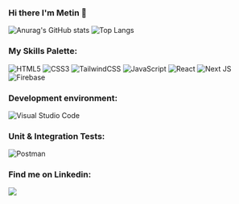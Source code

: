 ### Hi there I'm Metin 👋


![Anurag's GitHub stats](https://github-readme-stats.vercel.app/api?username=MetinVn&show_icons=true&theme=radical)
![Top Langs](https://github-readme-stats.vercel.app/api/top-langs/?username=MetinVn&layout=compact)

### My Skills Palette:
![HTML5](https://img.shields.io/badge/html5-%23E34F26.svg?style=for-the-badge&logo=html5&logoColor=white)
![CSS3](https://img.shields.io/badge/css3-%231572B6.svg?style=for-the-badge&logo=css3&logoColor=white)
![TailwindCSS](https://img.shields.io/badge/tailwindcss-%2338B2AC.svg?style=for-the-badge&logo=tailwind-css&logoColor=white)
![JavaScript](https://img.shields.io/badge/javascript-%23323330.svg?style=for-the-badge&logo=javascript&logoColor=%23F7DF1E)
![React](https://img.shields.io/badge/react-%2320232a.svg?style=for-the-badge&logo=react&logoColor=%2361DAFB)
![Next JS](https://img.shields.io/badge/Next-black?style=for-the-badge&logo=next.js&logoColor=white)
![Firebase](https://img.shields.io/badge/firebase-%23039BE5.svg?style=for-the-badge&logo=firebase)


### Development environment:
![Visual Studio Code](https://img.shields.io/badge/Visual%20Studio%20Code-0078d7.svg?style=for-the-badge&logo=visual-studio-code&logoColor=white)

### Unit & Integration Tests: 
![Postman](https://img.shields.io/badge/Postman-FF6C37?style=for-the-badge&logo=postman&logoColor=white)

### Find me on Linkedin:
<a href="https://www.linkedin.com/in/metin-isakhanli-217374266/" target="blank">
  <img align="center" src="https://img.shields.io/badge/linkedin-%230077B5.svg?style=for-the-badge&logo=linkedin&logoColor=white" />
</a>
